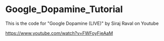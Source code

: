 # Google_Dopamine_Tutorial

This is the code for "Google Dopamine (LIVE)" by Siraj Raval on Youtube

https://www.youtube.com/watch?v=FWFoyFjeAaM
